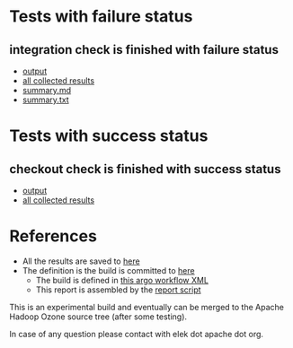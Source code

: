 # Tests with failure status

## integration check is finished with failure status

   * [output](https://raw.githubusercontent.com/elek/ozone-ci-03/master/pr/pr-hdds-2533-9k7wg/integration/output.log)
   * [all collected results](https://github.com/elek/ozone-ci-03/tree/master/pr/pr-hdds-2533-9k7wg/integration)
   * [summary.md](https://github.com/elek/ozone-ci-03/tree/master/pr/pr-hdds-2533-9k7wg/integration/summary.md)
   * [summary.txt](https://github.com/elek/ozone-ci-03/tree/master/pr/pr-hdds-2533-9k7wg/integration/summary.txt)



# Tests with success status

## checkout check is finished with success status

   * [output](https://raw.githubusercontent.com/elek/ozone-ci-03/master/pr/pr-hdds-2533-9k7wg/checkout/output.log)
   * [all collected results](https://github.com/elek/ozone-ci-03/tree/master/pr/pr-hdds-2533-9k7wg/checkout)




# References

 * All the results are saved to [here](https://github.com/elek/ozone-ci-03/tree/master/pr/pr-hdds-2533-9k7wg/)
 * The definition is the build is committed to [here](https://github.com/elek/argo-ozone)
    * The build is defined in [this argo workflow XML](https://github.com/elek/argo-ozone/blob/master/ozone-build.yaml)
    * This report is assembled by the [report script](https://github.com/elek/argo-ozone/blob/master/scripts/report.sh)

This is an experimental build and eventually can be merged to the Apache Hadoop Ozone source tree (after some testing).

In case of any question please contact with elek dot apache dot org.
